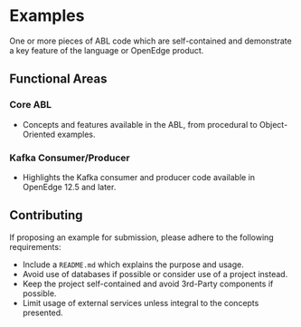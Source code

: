 # Examples #

One or more pieces of ABL code which are self-contained and demonstrate a key feature of the language or OpenEdge product.

## Functional Areas ##

### Core ABL

- Concepts and features available in the ABL, from procedural to Object-Oriented examples.

### Kafka Consumer/Producer

- Highlights the Kafka consumer and producer code available in OpenEdge 12.5 and later.

## Contributing ##

If proposing an example for submission, please adhere to the following requirements:

- Include a `README.md` which explains the purpose and usage.
- Avoid use of databases if possible or consider use of a project instead.
- Keep the project self-contained and avoid 3rd-Party components if possible.
- Limit usage of external services unless integral to the concepts presented.

